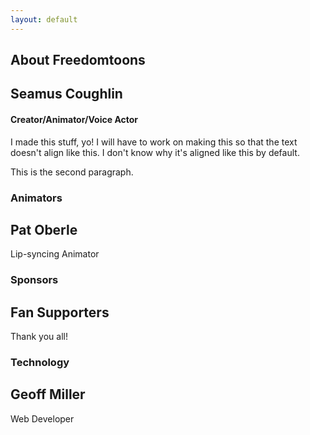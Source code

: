 ```yaml
---
layout: default
---
```

## About Freedomtoons

## Seamus Coughlin

#### Creator/Animator/Voice Actor

I made this stuff, yo! I will have to work on making this so that the text doesn't align like this. I don't know why it's aligned like this by default.

This is the second paragraph.

### Animators

## Pat Oberle

Lip-syncing Animator

### Sponsors

## Fan Supporters

Thank you all!

### Technology

## Geoff Miller

Web Developer
